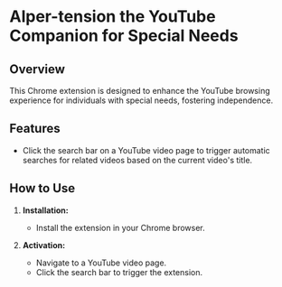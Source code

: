# Alper-tension the YouTube Companion for Special Needs

## Overview

This Chrome extension is designed to enhance the YouTube browsing experience for individuals with special needs, fostering independence.

## Features

- Click the search bar on a YouTube video page to trigger automatic searches for related videos based on the current video's title.

## How to Use

1. **Installation:**
   - Install the extension in your Chrome browser.

2. **Activation:**
   - Navigate to a YouTube video page.
   - Click the search bar to trigger the extension.

